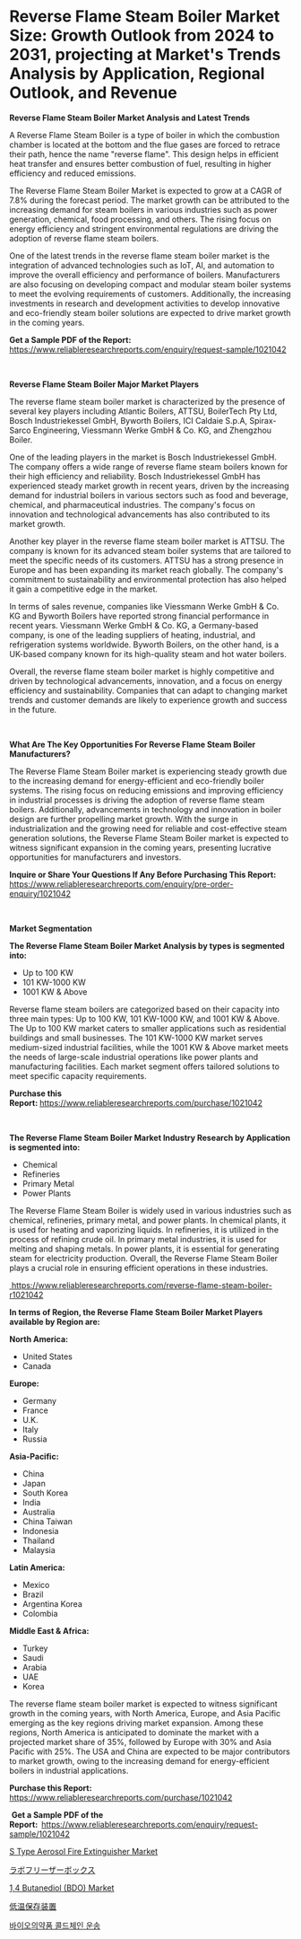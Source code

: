 <p><h1>Reverse Flame Steam Boiler Market Size: Growth Outlook from 2024 to 2031, projecting at Market's Trends Analysis by Application, Regional Outlook, and Revenue</h1></p><p><strong>Reverse Flame Steam Boiler Market Analysis and Latest Trends</strong></p>
<p><p>A Reverse Flame Steam Boiler is a type of boiler in which the combustion chamber is located at the bottom and the flue gases are forced to retrace their path, hence the name "reverse flame". This design helps in efficient heat transfer and ensures better combustion of fuel, resulting in higher efficiency and reduced emissions.</p><p>The Reverse Flame Steam Boiler Market is expected to grow at a CAGR of 7.8% during the forecast period. The market growth can be attributed to the increasing demand for steam boilers in various industries such as power generation, chemical, food processing, and others. The rising focus on energy efficiency and stringent environmental regulations are driving the adoption of reverse flame steam boilers.</p><p>One of the latest trends in the reverse flame steam boiler market is the integration of advanced technologies such as IoT, AI, and automation to improve the overall efficiency and performance of boilers. Manufacturers are also focusing on developing compact and modular steam boiler systems to meet the evolving requirements of customers. Additionally, the increasing investments in research and development activities to develop innovative and eco-friendly steam boiler solutions are expected to drive market growth in the coming years.</p></p>
<p><strong>Get a Sample PDF of the Report:&nbsp;</strong> <a href="https://www.reliableresearchreports.com/enquiry/request-sample/1021042">https://www.reliableresearchreports.com/enquiry/request-sample/1021042</a></p>
<p>&nbsp;</p>
<p><strong>Reverse Flame Steam Boiler Major Market Players</strong></p>
<p><p>The reverse flame steam boiler market is characterized by the presence of several key players including Atlantic Boilers, ATTSU, BoilerTech Pty Ltd, Bosch Industriekessel GmbH, Byworth Boilers, ICI Caldaie S.p.A, Spirax-Sarco Engineering, Viessmann Werke GmbH & Co. KG, and Zhengzhou Boiler. </p><p>One of the leading players in the market is Bosch Industriekessel GmbH. The company offers a wide range of reverse flame steam boilers known for their high efficiency and reliability. Bosch Industriekessel GmbH has experienced steady market growth in recent years, driven by the increasing demand for industrial boilers in various sectors such as food and beverage, chemical, and pharmaceutical industries. The company's focus on innovation and technological advancements has also contributed to its market growth.</p><p>Another key player in the reverse flame steam boiler market is ATTSU. The company is known for its advanced steam boiler systems that are tailored to meet the specific needs of its customers. ATTSU has a strong presence in Europe and has been expanding its market reach globally. The company's commitment to sustainability and environmental protection has also helped it gain a competitive edge in the market.</p><p>In terms of sales revenue, companies like Viessmann Werke GmbH & Co. KG and Byworth Boilers have reported strong financial performance in recent years. Viessmann Werke GmbH & Co. KG, a Germany-based company, is one of the leading suppliers of heating, industrial, and refrigeration systems worldwide. Byworth Boilers, on the other hand, is a UK-based company known for its high-quality steam and hot water boilers.</p><p>Overall, the reverse flame steam boiler market is highly competitive and driven by technological advancements, innovation, and a focus on energy efficiency and sustainability. Companies that can adapt to changing market trends and customer demands are likely to experience growth and success in the future.</p></p>
<p>&nbsp;</p>
<p><strong>What Are The Key Opportunities For Reverse Flame Steam Boiler Manufacturers?</strong></p>
<p><p>The Reverse Flame Steam Boiler market is experiencing steady growth due to the increasing demand for energy-efficient and eco-friendly boiler systems. The rising focus on reducing emissions and improving efficiency in industrial processes is driving the adoption of reverse flame steam boilers. Additionally, advancements in technology and innovation in boiler design are further propelling market growth. With the surge in industrialization and the growing need for reliable and cost-effective steam generation solutions, the Reverse Flame Steam Boiler market is expected to witness significant expansion in the coming years, presenting lucrative opportunities for manufacturers and investors.</p></p>
<p><strong>Inquire or Share Your Questions If Any Before Purchasing This Report:</strong> <a href="https://www.reliableresearchreports.com/enquiry/pre-order-enquiry/1021042">https://www.reliableresearchreports.com/enquiry/pre-order-enquiry/1021042</a></p>
<p>&nbsp;</p>
<p><strong>Market Segmentation</strong></p>
<p><strong>The Reverse Flame Steam Boiler Market Analysis by types is segmented into:</strong></p>
<p><ul><li>Up to 100 KW</li><li>101 KW-1000 KW</li><li>1001 KW & Above</li></ul></p>
<p><p>Reverse flame steam boilers are categorized based on their capacity into three main types: Up to 100 KW, 101 KW-1000 KW, and 1001 KW & Above. The Up to 100 KW market caters to smaller applications such as residential buildings and small businesses. The 101 KW-1000 KW market serves medium-sized industrial facilities, while the 1001 KW & Above market meets the needs of large-scale industrial operations like power plants and manufacturing facilities. Each market segment offers tailored solutions to meet specific capacity requirements.</p></p>
<p><strong>Purchase this Report:&nbsp;</strong><a href="https://www.reliableresearchreports.com/purchase/1021042">https://www.reliableresearchreports.com/purchase/1021042</a></p>
<p>&nbsp;</p>
<p><strong>The Reverse Flame Steam Boiler Market Industry Research by Application is segmented into:</strong></p>
<p><ul><li>Chemical</li><li>Refineries</li><li>Primary Metal</li><li>Power Plants</li></ul></p>
<p><p>The Reverse Flame Steam Boiler is widely used in various industries such as chemical, refineries, primary metal, and power plants. In chemical plants, it is used for heating and vaporizing liquids. In refineries, it is utilized in the process of refining crude oil. In primary metal industries, it is used for melting and shaping metals. In power plants, it is essential for generating steam for electricity production. Overall, the Reverse Flame Steam Boiler plays a crucial role in ensuring efficient operations in these industries.</p></p>
<p><a href="https://www.reliableresearchreports.com/reverse-flame-steam-boiler-r1021042">&nbsp;https://www.reliableresearchreports.com/reverse-flame-steam-boiler-r1021042</a></p>
<p><strong>In terms of Region, the Reverse Flame Steam Boiler Market Players available by Region are:</strong></p>
<p>
    <p> <strong> North America: </strong>
        <ul>
            <li>United States</li>
            <li>Canada</li>
        </ul>
        </p> 
    <p> <strong> Europe: </strong>
        <ul>
            <li>Germany</li>
            <li>France</li>
            <li>U.K.</li>
            <li>Italy</li>
            <li>Russia</li>
        </ul>
        </p> 
    <p> <strong> Asia-Pacific: </strong>
        <ul>
            <li>China</li>
            <li>Japan</li>
            <li>South Korea</li>
            <li>India</li>
            <li>Australia</li>
            <li>China Taiwan</li>
            <li>Indonesia</li>
            <li>Thailand</li>
            <li>Malaysia</li>
        </ul>
        </p> 
    <p> <strong> Latin America: </strong>
        <ul>
            <li>Mexico</li>
            <li>Brazil</li>
            <li>Argentina Korea</li>
            <li>Colombia</li>
        </ul>
        </p> 
    <p> <strong> Middle East & Africa: </strong>
        <ul>
            <li>Turkey</li>
            <li>Saudi</li>
            <li>Arabia</li>
            <li>UAE</li>
            <li>Korea</li>
        </ul>
    </p>
    </p>
<p><p>The reverse flame steam boiler market is expected to witness significant growth in the coming years, with North America, Europe, and Asia Pacific emerging as the key regions driving market expansion. Among these regions, North America is anticipated to dominate the market with a projected market share of 35%, followed by Europe with 30% and Asia Pacific with 25%. The USA and China are expected to be major contributors to market growth, owing to the increasing demand for energy-efficient boilers in industrial applications.</p></p>
<p><strong>Purchase this Report: </strong><a href="https://www.reliableresearchreports.com/purchase/1021042">https://www.reliableresearchreports.com/purchase/1021042</a></p>
<p>&nbsp;<strong>Get a Sample PDF of the Report:&nbsp;&nbsp;</strong><a href="https://www.reliableresearchreports.com/enquiry/request-sample/1021042">https://www.reliableresearchreports.com/enquiry/request-sample/1021042</a></p>
<p><strong></strong></p>
<p><p><a href="https://issuu.com/reportprime-2/docs/s-type-aerosol-fire-extinguisher-market-size-2030.">S Type Aerosol Fire Extinguisher Market</a></p><p><a href="https://github.com/CarlieShields/Market-Research-Report-List-1/blob/main/989618587885.md">ラボフリーザーボックス</a></p><p><a href="https://github.com/gladysalidde/Market-Research-Report-List-1/blob/main/14-butanediol-bdo-market.md">1,4 Butanediol (BDO) Market</a></p><p><a href="https://github.com/HershelKris/Market-Research-Report-List-1/blob/main/623259987886.md">低温保存装置</a></p><p><a href="https://github.com/apple8975768/Market-Research-Report-List-1/blob/main/123981180775.md">바이오의약품 콜드체인 운송</a></p></p>